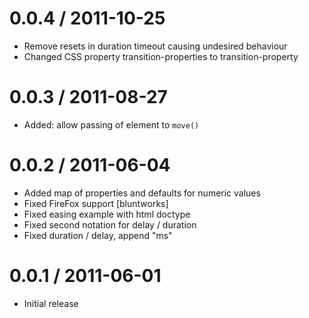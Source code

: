 
0.0.4 / 2011-10-25 
==================

  * Remove resets in duration timeout causing undesired behaviour
  * Changed CSS property transition-properties to transition-property

0.0.3 / 2011-08-27 
==================

  * Added: allow passing of element to `move()`

0.0.2 / 2011-06-04 
==================

  * Added map of properties and defaults for numeric values
  * Fixed FireFox support [bluntworks]
  * Fixed easing example with html doctype
  * Fixed second notation for delay / duration
  * Fixed duration / delay, append "ms"

0.0.1 / 2011-06-01 
==================

  * Initial release
